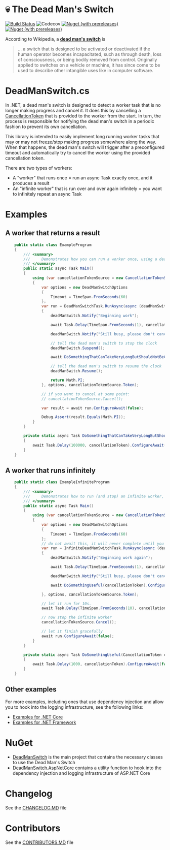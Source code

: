 # 💀 The Dead Man's Switch

[![Build Status](https://img.shields.io/endpoint.svg?url=https%3A%2F%2Factions-badge.atrox.dev%2Famoerie%2Fdead-man-switch%2Fbadge%3Fref%3Dmaster&style=for-the-badge&label=Build)](https://actions-badge.atrox.dev/amoerie/dead-man-switch/goto?ref=master) 
![Codecov](https://img.shields.io/codecov/c/github/amoerie/dead-man-switch?label=Coverage&logo=codecov&style=for-the-badge)
[![Nuget (with prereleases)](https://img.shields.io/nuget/vpre/DeadManSwitch?label=DeadManSwitch&style=for-the-badge&logo=nuget)](https://www.nuget.org/packages/DeadManSwitch) 
[![Nuget (with prereleases)](https://img.shields.io/nuget/vpre/DeadManSwitch.AspNetCore?label=DeadManSwitch.AspNetCore&style=for-the-badge&logo=nuget)](https://www.nuget.org/packages/DeadManSwitch.AspNetCore)


According to Wikipedia, a [**dead man's switch**](https://en.wikipedia.org/wiki/Dead_man%27s_switch) is

> ... a switch that is designed to be activated or deactivated if the human operator becomes incapacitated, such as through death, loss of consciousness, or being bodily removed from control. Originally applied to switches on a vehicle or machine, it has since come to be used to describe other intangible uses like in computer software.


# DeadManSwitch.cs

In .NET, a dead man's switch is designed to detect a worker task that is no longer making progress and cancel it. It does this by cancelling a [CancellationToken](https://docs.microsoft.com/en-us/dotnet/api/system.threading.cancellationtoken) that is provided to the worker from the start. In turn, the process is responsible for notifying the dead man's switch in a periodic fashion to prevent its own cancellation.

This library is intended to easily implement long running worker tasks that may or may not freeze/stop making progress somewhere along the way. When that happens, the dead man's switch will trigger after a preconfigured timeout and automatically try to cancel the worker using the provided cancellation token. 

There are two types of workers:

- A "worker" that runs once = run an async Task exactly once, and it produces a result
- An "infinite worker" that is run over and over again infinitely = you want to infinitely repeat an async Task

# Examples

## A worker that returns a result

```csharp
    public static class ExampleProgram
    {
        /// <summary>
        ///     Demonstrates how you can run a worker once, using a dead man's switch
        /// </summary>
        public static async Task Main()
        {
            using (var cancellationTokenSource = new CancellationTokenSource())
            {
                var options = new DeadManSwitchOptions
                {
                    Timeout = TimeSpan.FromSeconds(60)
                };
                var run = DeadManSwitchTask.RunAsync(async (deadManSwitch, cancellationToken) =>
                {
                    deadManSwitch.Notify("Beginning work");

                    await Task.Delay(TimeSpan.FromSeconds(1), cancellationToken).ConfigureAwait(false);

                    deadManSwitch.Notify("Still busy, please don't cancel");

                    // tell the dead man's switch to stop the clock
                    deadManSwitch.Suspend();

                    await DoSomethingThatCanTakeVeryLongButShouldNotBeCancelledByTheDeadManSwitch((cancellationToken).ConfigureAwait(false);

                    // tell the dead man's switch to resume the clock
                    deadManSwitch.Resume();

                    return Math.PI;
                }, options, cancellationTokenSource.Token);

                // if you want to cancel at some point: 
                // cancellationTokenSource.Cancel();

                var result = await run.ConfigureAwait(false);

                Debug.Assert(result.Equals(Math.PI));
            }
        }

        private static async Task DoSomethingThatCanTakeVeryLongButShouldNotBeCancelledByTheDeadManSwitch(CancellationToken cancellationToken)
        {
            await Task.Delay(100000, cancellationToken).ConfigureAwait(false);
        }
    }
```

## A worker that runs infinitely

```csharp
    public static class ExampleInfiniteProgram
    {
        /// <summary>
        ///     Demonstrates how to run (and stop) an infinite worker, using a dead man's switch
        /// </summary>
        public static async Task Main()
        {
            using (var cancellationTokenSource = new CancellationTokenSource())
            {
                var options = new DeadManSwitchOptions
                {
                    Timeout = TimeSpan.FromSeconds(60)
                };
                // do not await this, it will never complete until you cancel the token
                var run = InfiniteDeadManSwitchTask.RunAsync(async (deadManSwitch, cancellationToken) =>
                {
                    deadManSwitch.Notify("Beginning work again");

                    await Task.Delay(TimeSpan.FromSeconds(1), cancellationToken).ConfigureAwait(false);

                    deadManSwitch.Notify("Still busy, please don't cancel");

                    await DoSomethingUseful(cancellationToken).ConfigureAwait(false);

                }, options, cancellationTokenSource.Token);

                // let it run for 10s.
                await Task.Delay(TimeSpan.FromSeconds(10), cancellationTokenSource.Token).ConfigureAwait(false);

                // now stop the infinite worker
                cancellationTokenSource.Cancel();

                // let it finish gracefully
                await run.ConfigureAwait(false);
            }
        }

        private static async Task DoSomethingUseful(CancellationToken cancellationToken)
        {
            await Task.Delay(1000, cancellationToken).ConfigureAwait(false);
        }
    }
```

## Other examples

For more examples, including ones that use dependency injection and allow you to hook into the logging infrastructure, see the following links:

- [Examples for .NET Core](https://github.com/amoerie/dead-man-switch/tree/master/src/DeadManSwitch.Examples.AspNetCore)
- [Examples for .NET Framework](https://github.com/amoerie/dead-man-switch/tree/master/src/DeadManSwitch.Examples.AspNetFramework)

# NuGet

- [DeadManSwitch](https://www.nuget.org/packages/DeadManSwitch/) is the main project that contains the necessary classes to use the Dead Man's Switch
- [DeadManSwitch.AspNetCore](https://www.nuget.org/packages/DeadManSwitch.AspNetCore/) contains a utility function to hook into the dependency injection and logging infrastructure of ASP.NET Core


# Changelog 

See the [CHANGELOG.MD](https://github.com/amoerie/dead-man-switch/tree/master/CHANGELOG.MD) file

# Contributors 

See the [CONTRIBUTORS.MD](https://github.com/amoerie/dead-man-switch/tree/master/CONTRIBUTORS.MD) file
